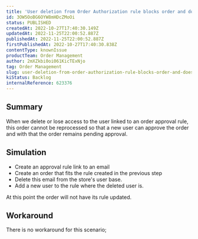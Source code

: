 ```yaml
---
title: 'User deletion from Order Authorization rule blocks order and does not allow UI reprocessing'
id: 3OW5OoBG6OYW8mHDcZMoOi
status: PUBLISHED
createdAt: 2022-10-27T17:40:30.149Z
updatedAt: 2022-11-25T22:00:52.887Z
publishedAt: 2022-11-25T22:00:52.887Z
firstPublishedAt: 2022-10-27T17:40:30.838Z
contentType: knownIssue
productTeam: Order Management
author: 2mXZkbi0oi061KicTExNjo
tag: Order Management
slug: user-deletion-from-order-authorization-rule-blocks-order-and-does-not-allow-ui-reprocessing
kiStatus: Backlog
internalReference: 623376
---
```


## Summary


When we delete or lose access to the user linked to an order approval rule, this order cannot be reprocessed so that a new user can approve the order and with that the order remains pending approval.



## Simulation



- Create an approval rule link to an email
- Create an order that fits the rule created in the previous step
- Delete this email from the store's user base.
- Add a new user to the rule where the deleted user is.

At this point the order will not have its rule updated.



## Workaround



There is no workaround for this scenario;

